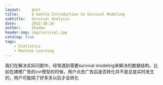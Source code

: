 ```yaml
---
layout:     post
title:      A Gentle Introduction to Survival Modeling
subtitle:   Survival Analysis
date:       2022-10-28
author:     Shadow
header-img: img/survival.jpg
catalog: true
tags:
    - Statistics
    - Machine Learning
---
```


我们在解决实际问题中，经常遇到需要survival modeling来解决的数据结构，比如在建模广告的cvr模型的时候，用户点击广告后是否转化并不是总是实时发生的，用户可能隔了好多天以后才会转化